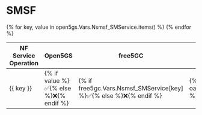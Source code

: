 # SMSF

<table>
  <thead>
    <tr>
      <th>NF Service Operation</th>
      <th>Open5GS</th>
      <th>free5GC</th>
      <th>OAI CN5G</th>
    </tr>
  </thead>
  <tbody>
{% for key, value in open5gs.Vars.Nsmsf_SMService.items() %}
    <tr>
<td> {{ key }} </td> 
<td>{% if value %}✅{% else %}❌{% endif %} </td> 
<td>{% if free5gc.Vars.Nsmsf_SMService[key] %}✅{% else %}❌{% endif %} </td> 
<td>{% if oai.Vars.Nsmsf_SMService[key] %}✅{% else %}❌{% endif %} </td>
    </tr>
{% endfor %}

  </tbody>
<table>

